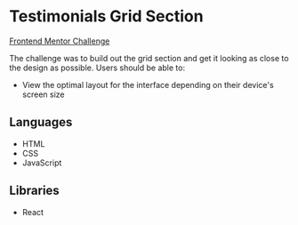 # Testimonials Grid Section

[Frontend Mentor Challenge](https://www.frontendmentor.io/challenges/testimonials-grid-section-Nnw6J7Un7)

The challenge was to build out the grid section and get it looking as close to the design as possible. Users should be able to:

* View the optimal layout for the interface depending on their device's screen size

## Languages

* HTML
* CSS
* JavaScript

## Libraries

* React
